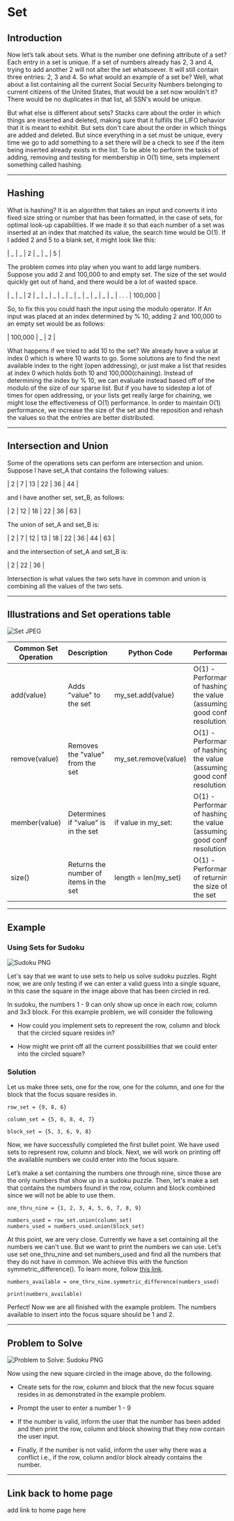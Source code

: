 # Set

## Introduction

Now let’s talk about sets. What is the number one defining attribute of a set? Each entry in a set is unique. If a set of numbers already has 2, 3 and 4, trying to add another 2 will not alter the set whatsoever. It will still contain three entries: 2, 3 and 4. So what would an example of a set be? Well, what about a list containing all the current Social Security Numbers belonging to current citizens of the United States, that would be a set now wouldn't it? There would be no duplicates in that list, all SSN's would be unique.

But what else is different about sets? Stacks care about the order in which things are inserted and deleted, making sure that it fulfills the LIFO behavior that it is meant to exhibit. But sets don't care about the order in which things are added and deleted. But since everything in a set must be unique, every time we go to add something to a set there will be a check to see if the item being inserted already exists in the list. To be able to perform the tasks of adding, removing and testing for membership in O(1) time, sets implement something called hashing.

***

## Hashing

What is hashing? It is an algorithm that takes an input and converts it into fixed size string or number that has been formatted, in the case of sets, for optimal look-up capabilities. If we made it so that each number of a set was inserted at an index that matched its value, the search time would be O(1). If I added 2 and 5 to a blank set, it might look like this:

| _ | _ | 2 | _ | _ | 5 |

The problem comes into play when you want to add large numbers. Suppose you add 2 and 100,000 to and empty set. The size of the set would quickly get out of hand, and there would be a lot of wasted space.

| _ | _ | 2 | _ | _ | _ | _ | _ | _ | _ | _ | _ | _ | . . . | 100,000 | 

So, to fix this you could hash the input using the modulo operator. If An input was placed at an index determined by % 10, adding 2 and 100,000 to an empty set would be as follows:

| 100,000 | _ | 2 |

What happens if we tried to add 10 to the set? We already have a value at index 0 which is where 10 wants to go. Some solutions are to find the next available index to the right (open addressing), or just make a list that resides at index 0 which holds both 10 and 100,000(chaining). Instead of determining the index by % 10, we can evaluate instead based off of the modulo of the size of our sparse list. But if you have to sidestep a lot of times for open addressing, or your lists get really large for chaining, we might lose the effectiveness of O(1) performance. In order to maintain O(1) performance, we increase the size of the set and the reposition and rehash the values so that the entries are better distributed. 

***

## Intersection and Union

Some of the operations sets can perform are intersection and union. Suppose I have set_A that contains the following values:

| 2 | 7 | 13 | 22 | 36 | 44 |

and I have another set, set_B, as follows:

| 2 | 12 | 18 | 22 | 36 | 63 |

The union of set_A and set_B is:

| 2 | 7 | 12 | 13 | 18 | 22 | 36 | 44 | 63 |

and the intersection of set_A and set_B is:

| 2 | 22 | 36 |

Intersection is what values the two sets have in common and union is combining all the values of the two sets.

***

## Illustrations and Set operations table

![Set JPEG](set.jpg)

| Common Set Operation | Description | Python Code | Performance |
| ----------------------- | ----------- | ----------- | ----------- |
| add(value)             | Adds "value" to the set | my_set.add(value) | O(1) - Performance of hashing the value (assuming good conflict resolution) |
| remove(value) | Removes the "value" from the set | my_set.remove(value) | O(1) - Performance of hashing the value (assuming good conflict resolution) |
| member(value) | Determines if "value" is in the set | if value in my_set: | O(1) - Performance of hashing the value (assuming good conflict resolution) |
| size() | Returns the number of items in the set | length = len(my_set) | O(1) - Performance of returning the size of the set |

***

## Example

### Using Sets for Sudoku

![Sudoku PNG](sudoku.png)

Let's say that we want to use sets to help us solve sudoku puzzles. Right now, we are only testing if we can enter a valid guess into a single square, in this case the square in the image above that has been circled in red. 

In sudoku, the numbers 1 - 9 can only show up once in each row, column and 3x3 block. For this example problem, we will consider the following

* How could you implement sets to represent the row, column and block that the circled square resides in?

* How might we print off all the current possibilities that we could enter into the circled square?

### Solution

Let us make three sets, one for the row, one for the column, and one for the block that the focus square resides in.

```
row_set = {9, 8, 6}

column_set = {5, 6, 8, 4, 7}

block_set = {5, 3, 6, 9, 8}
```

Now, we have successfully completed the first bullet point. We have used sets to represent row, column and block. Next, we will work on printing off the available numbers we could enter into the focus square.

Let’s make a set containing the numbers one through nine, since those are the only numbers that show up in a sudoku puzzle. Then, let's make a set that contains the numbers found in the row, column and block combined since we will not be able to use them.

```
one_thru_nine = {1, 2, 3, 4, 5, 6, 7, 8, 9}

numbers_used = row_set.union(column_set)
numbers_used = numbers_used.union(block_set)
```

At this point, we are very close. Currently we have a set containing all the numbers we can't use. But we want to print the numbers we can use. Let’s use set one_thru_nine and set numbers_used and find all the numbers that they do not have in common. We achieve this with the function symmetric_difference(). To learn more, follow [this link](https://www.programiz.com/python-programming/methods/set/symmetric_difference).

```
numbers_available = one_thru_nine.symmetric_difference(numbers_used)

print(numbers_available)
```

Perfect! Now we are all finished with the example problem. The numbers available to insert into the focus square should be 1 and 2.

***

## Problem to Solve

![Problem to Solve: Sudoku PNG](sudoku2.png)

Now using the new square circled in the image above, do the following.

* Create sets for the row, column and block that the new focus square resides in as demonstrated in the example problem.

* Prompt the user to enter a number 1 - 9

* If the number is valid, inform the user that the number has been added and then print the row, column and block showing that they now contain the user input.

* Finally, if the number is not valid, inform the user why there was a conflict i.e., if the row, column and/or block already contains the number.

***

## Link back to home page

add link to home page here
